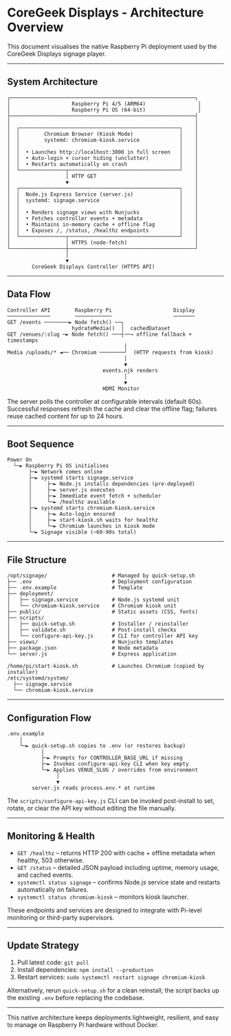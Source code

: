 # CoreGeek Displays - Architecture Overview

This document visualises the native Raspberry Pi deployment used by the CoreGeek Displays signage player.

---

## System Architecture

```
┌────────────────────────────────────────────────────────────┐
│                    Raspberry Pi 4/5 (ARM64)                 │
│                    Raspberry Pi OS (64-bit)                 │
├────────────────────────────────────────────────────────────┤
│                                                            │
│  ┌────────────────────────────────────────────────────┐    │
│  │        Chromium Browser (Kiosk Mode)               │    │
│  │        systemd: chromium-kiosk.service             │    │
│  │                                                    │    │
│  │  • Launches http://localhost:3000 in full screen   │    │
│  │  • Auto-login + cursor hiding (unclutter)          │    │
│  │  • Restarts automatically on crash                 │    │
│  └───────────────┬────────────────────────────────────┘    │
│                  │ HTTP GET                                │
│                  ▼                                         │
│  ┌────────────────────────────────────────────────────┐    │
│  │  Node.js Express Service (server.js)               │    │
│  │  systemd: signage.service                          │    │
│  │                                                    │    │
│  │  • Renders signage views with Nunjucks             │    │
│  │  • Fetches controller events + metadata            │    │
│  │  • Maintains in-memory cache + offline flag        │    │
│  │  • Exposes /, /status, /healthz endpoints          │    │
│  └───────────────┬────────────────────────────────────┘    │
│                  │ HTTPS (node-fetch)                      │
└──────────────────┼─────────────────────────────────────────┘
                   │
                   ▼
        CoreGeek Displays Controller (HTTPS API)
```

---

## Data Flow

```
Controller API        Raspberry Pi                    Display
──────────────        ────────────                    ───────
GET /events ────────► Node fetch() ──┐
                     hydrateMedia()  │  cachedDataset
GET /venues/:slug ─► Node fetch() ───┤──→ offline fallback + timestamps
                                      │
Media /uploads/* ◄── Chromium ────────┘  (HTTP requests from kiosk)
                                      │
                                      ▼
                               events.njk renders
                                      │
                                      ▼
                               HDMI Monitor
```

The server polls the controller at configurable intervals (default 60s). Successful responses refresh the cache and clear the offline flag; failures reuse cached content for up to 24 hours.

---

## Boot Sequence

```
Power On
  └─► Raspberry Pi OS initialises
       ├─► Network comes online
       ├─► systemd starts signage.service
       │     ├─► Node.js installs dependencies (pre-deployed)
       │     ├─► server.js executes
       │     ├─► Immediate event fetch + scheduler
       │     └─► /healthz available
       ├─► systemd starts chromium-kiosk.service
       │     ├─► Auto-login ensured
       │     ├─► start-kiosk.sh waits for healthz
       │     └─► Chromium launches in kiosk mode
       └─► Signage visible (~60-90s total)
```

---

## File Structure

```
/opt/signage/                     # Managed by quick-setup.sh
├── .env                          # Deployment configuration
├── .env.example                  # Template
├── deployment/
│   ├── signage.service           # Node.js systemd unit
│   └── chromium-kiosk.service    # Chromium kiosk unit
├── public/                       # Static assets (CSS, fonts)
├── scripts/
│   ├── quick-setup.sh            # Installer / reinstaller
│   ├── validate.sh               # Post-install checks
│   └── configure-api-key.js      # CLI for controller API key
├── views/                        # Nunjucks templates
├── package.json                  # Node metadata
└── server.js                     # Express application

/home/pi/start-kiosk.sh           # Launches Chromium (copied by installer)
/etc/systemd/system/
  ├── signage.service
  └── chromium-kiosk.service
```

---

## Configuration Flow

```
.env.example
    │
    └─► quick-setup.sh copies to .env (or restores backup)
           │
           ├─► Prompts for CONTROLLER_BASE_URL if missing
           ├─► Invokes configure-api-key CLI when key empty
           └─► Applies VENUE_SLUG / overrides from environment
                │
                ▼
        server.js reads process.env.* at runtime
```

The `scripts/configure-api-key.js` CLI can be invoked post-install to set, rotate, or clear the API key without editing the file manually.

---

## Monitoring & Health

- `GET /healthz` – returns HTTP 200 with cache + offline metadata when healthy, 503 otherwise.
- `GET /status` – detailed JSON payload including uptime, memory usage, and cached events.
- `systemctl status signage` – confirms Node.js service state and restarts automatically on failures.
- `systemctl status chromium-kiosk` – monitors kiosk launcher.

These endpoints and services are designed to integrate with Pi-level monitoring or third-party supervisors.

---

## Update Strategy

1. Pull latest code: `git pull`
2. Install dependencies: `npm install --production`
3. Restart services: `sudo systemctl restart signage chromium-kiosk`

Alternatively, rerun `quick-setup.sh` for a clean reinstall; the script backs up the existing `.env` before replacing the codebase.

---

This native architecture keeps deployments lightweight, resilient, and easy to manage on Raspberry Pi hardware without Docker.
